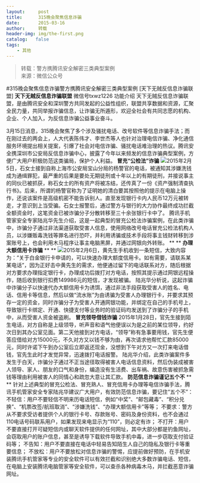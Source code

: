 ```yaml
---
layout:     post
title:      315晚会聚焦信息诈骗
date:       2015-03-16
author:     转载
header-img: img/the-first.png
catalog:   false
tags:
    - 其他
---
```


<blockquote><p>转载：警方携腾讯安全解密三类典型案例<br>
来源：微信公众号</p></blockquote>

#315晚会聚焦信息诈骗警方携腾讯安全解密三类典型案例
[天下无贼反信息诈骗联盟]
**天下无贼反信息诈骗联盟**
微信号txwz1226
功能介绍
天下无贼反信息诈骗联盟，是由腾讯安全和深圳警方共同发起的公益性组织，联盟共享数据和资源，汇聚全民力量，共同举报诈骗信息，让诈骗无所遁形，欢迎全社会有共同志愿的机构、企业、个人加入，为反信息诈骗公益事业奋斗。

3月15日消息，315晚会聚焦了多个涉及骚扰电话、改号软件等信息诈骗手法；而在刚过去的两会上，人大代表陈伟才、李世杰等人也针对治理电信诈骗、净化通信服务环境提出相关提案，引爆了社会对电信诈骗、骚扰电话难治理的热议。腾讯安全携深圳市公安局反信息诈骗中心，披露了今年以来频发的信息诈骗典型案例，方便广大用户积极防范这类骗局，保护个人利益。
**冒充“公检法”诈骗**
![](http://mmbiz.qpic.cn/mmbiz/3Frx8wcpibSsII6KsdXV4aCo4vf93yg8vlyqGLJTKr23HE3ORicXs9mCF6oAXEd6vUV7enw7yPdC4icN64okNz8iaw/0)2015年2月5日，石女士接到自称上海市公安局宝山分局的杨警官的电话，被通知其涉嫌洗钱成为通缉罪犯，最严重的后果是要处无期徒刑或十年以上的有期徒刑，并接说事主的同伙已被抓获，称石女士的所有资产将被冻结，还传真了一份《资产强制清查执行书》。后来，所谓的杨警官称为了证明她的清白要其按照他的提示在电脑上操作，还说该案件是高级机密不能告诉别人。直至发现银行卡内人民币12万元被转走，才意识到上当受骗。石女士报警后，通过警方与银行的大力协作最终成功拦截全额资金时，这笔资金已被诈骗分子分散转移至三十余张银行卡中了。
腾讯手机管家安全专家陆兆华先生介绍，这是一起典型的冒充公检法诈骗案例，在此类诈骗中，诈骗分子通过非法渠道获取受害人信息，使用网络改号电话冒充公检法机构人员，以涉嫌贩毒洗钱等罪名进行恐吓，并利用诱骗或技术手段将事主钱财转移到涉案账号上，也会利用木马程序让事主电脑黑屏，并通过网银向外转账。
**
**
**办理大额信用卡诈骗**
**
**
![](http://mmbiz.qpic.cn/mmbiz/3Frx8wcpibSsII6KsdXV4aCo4vf93yg8vOicIWRvHavqkDqcibWAsBibgmmCaQVhjJFzibnJY0ibOsdINNUVX0neA5iaw/0)2015年2月6日，黄先生手机收到一条短信，大致内容为：“关于白金银行卡申请的，可以快速办理大额度信用卡。如有需要，请联系某某电话”，因为正好击中黄先生的需求，他便通过留下的电话联系对方，随后根据对方要求办理指定银行卡，办理成功后拨打对方电话，按照其提示通过网银远程操作，随后收到银行扣费149986元的短信，才发现被骗。
陆兆华分析说，这起诈骗中诈骗分子以快速代办大额信用卡为诱饵，通过非法手段获取受害人的姓名、电话、信用卡等信息，然后以做“流水账”为由诱骗为受害人办理银行卡，并要求其预存一定的资金，同时诈骗分子为受害人开通网银功能，并绑定在自己的手机号上，导致银行卡绑定、开通、快捷支付等业务时的验证码均发送到了诈骗分子的手机中，从而受害人资金被盗刷。
**冒充领导借钱诈骗**
2015年1月28日，官先生接到陌生电话，对方自称是上级领导，听声音和语气他便误以为是之前的某位领导，约好次日到其办公室见面。第二天他接到对方电话，“领导”称有急事要用钱，官先生便答应借给对方15000元，不久对方又以钱不够为由，再次请求他帮忙汇款85000元，同时许诺下午到办公室后立即返还现金，没想到下午对方又一次打来电话借钱，官先生此时才发觉异常，迅速拨打电话报警。
陆兆华介绍，此类诈骗案件多发生于白天，诈骗分子通过不正当途径取得被害人电话信息资料，然后伪装成被害人领导、家人、朋友的口气和身份，编造没有生活费、出车祸、故意伤害被抓急需钱等理由利用被害人的同情心和疏忽大意让其汇款。
**防范信息诈骗谨记五个不**
**
**
针对上述典型的冒充公检法、冒充熟人、冒充信用卡办理等电信诈骗手法，腾讯手机管家安全专家陆兆华建议广大用户，有效防范信息诈骗，要记住“五个不”：
不轻信：用户不要轻信不明来历电话短信，例如“中奖”、“邮包藏毒”、“积分兑换”、“机票改签/航班取消”、“涉嫌洗钱”、“办理大额信用卡”等等；
不要求：警方从不要求受访者提供个人的银行卡号、存款账号、密码及身份资料，也不会通过110电话号码联系用户，如果发现来电显示为“110”，则必定有诈；
不打开：用户不要直接打开可疑短信内或聊天软件提供的任何网址，其中大部分都是钓鱼网址，会窃取用户的账户信息，甚至是诱导下载软件导致手机中毒，进一步窃取支付验证码等；
不告知：用户不要直接在电话中轻易告知陌生人自己的隐私及银行卡等重要信息；
不放松：用户不要放松对信息诈骗的警惕，应提前做好预防，在手机安装腾讯手机管家等专业的安全软件可以有效拦截和识别绝大多数诈骗电话、短信，在电脑上安装腾讯电脑管家等安全软件，可以查杀各种病毒木马，并拦截恶意诈骗网址。
